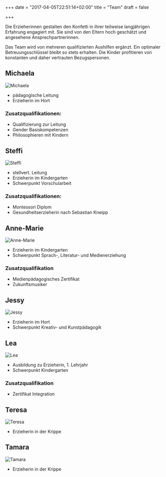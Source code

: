 +++
date = "2017-04-05T22:51:14+02:00"
title = "Team"
draft = false

+++

Die Erzieherinnen gestalten den Konfetti in ihrer teilweise langjährigen Erfahrung engagiert mit. Sie sind von den Eltern hoch geschätzt und angesehene Ansprechpartnerinnen.

Das Team wird von mehreren qualifizierten Aushilfen ergänzt. Ein optimaler Betreuungsschlüssel bleibt so stets erhalten. Die Kinder profitieren von konstanten und daher vertrauten Bezugspersonen.

## Michaela

![Michaela](/konfetti/img/team/michaela.jpg)

- pädagogische Leitung
- Erzieherin im Hort 

### Zusatzqualifikationen: 

- Qualifizierung zur Leitung 
- Gender Basiskompetenzen 
- Philosophieren mit Kindern

## Steffi

![Steffi](/konfetti/img/team/steffi.jpg)

- stellvert. Leitung 
- Erzieherin im Kindergarten
- Schwerpunkt Vorschularbeit 

### Zusatzqualifikationen:

- Montessori Diplom
- Gesundheitserzieherin nach Sebastian Kneipp 

## Anne-Marie 

![Anne-Marie ](/konfetti/img/team/anne-marie.jpg)

- Erzieherin im Kindergarten
- Schwerpunkt Sprach-, Literatur- und Medienerziehung

### Zusatzqualifikation 

- Medienpädagogisches Zertifikat 
- Zukunftsmusiker 

## Jessy

![Jessy](/konfetti/img/team/jessy.jpg)

- Erzieherin im Hort
- Schwerpunkt Kreativ- und Kunstpädagogik 

## Lea

![Lea](/konfetti/img/team/lea.jpg)

- Ausbildung zu Erzieherin, 1. Lehrjahr
- Schwerpunkt Kindergarten 

### Zusatzqualifikation

- Zertifikat Integration

## Teresa 

![Teresa](/konfetti/img/team/teresa.jpg)

- Erzieherin in der Krippe 

## Tamara

![Tamara](/konfetti/img/team/tamara.jpg)

- Erzieherin in der Krippe 
